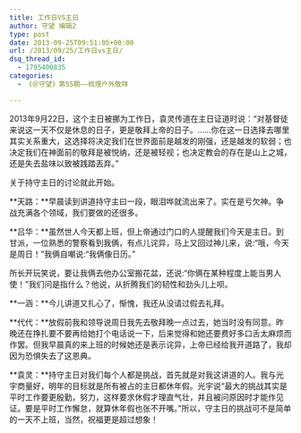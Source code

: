 ```yaml
---
title: 工作日VS主日
author: 守望 编辑2
type: post
date: 2013-09-25T09:51:05+00:00
url: /2013/09/25/工作日vs主日/
dsq_thread_id:
  - 1795400835
categories:
  - 《＠守望》第55期——梳理户外敬拜

---
```

<!--more-->

<p align="left">
  2013年9月22日，这个主日被挪为工作日，袁灵传道在主日证道时说：“对基督徒来说这一天不仅是休息的日子，更是敬拜上帝的日子。……你在这一日选择去哪里其实关系重大，这选择将决定我们在世界面前是越发的刚强，还是越发的软弱；也决定我们在神面前的敬拜是被悦纳，还是被轻视；也决定教会的存在是山上之城，还是失去盐味以致被践踏丟弃。”
</p>

关于持守主日的讨论就此开始。

**天路：**早晨读到讲道持守主曰一段，眼泪哗就流出来了。实在是亏欠神。争战充满各个领域，我们要做的还很多。

**吕华：**虽然世人今天都上班，但上帝通过门口的人提醒我们今天是主日。到甘派，一位熟悉的警察看到我俩，有点儿诧异，马上又回过神儿来，说:“哦，今天是周日！”我俩自嘲说:“我俩像日历。”

所长开玩笑说，要让我俩去他办公室搬花盆，还说:“你俩在某种程度上能当男人使！”我们问是指什么？他说，从折腾我们的韧性和劲头儿上呗。

**一涵：**今儿讲道又扎心了，惭愧，我还从没请过假去礼拜。

**代代：**放假前我和领导说周日我先去敬拜晚一点过去，她当时没有同意。昨晚还在挣扎要不要再给她打个电话说一下，后来觉得和她还要费好多口舌太麻烦而作罢。但我早晨真的来上班的时候她还是表示诧异，上帝已经给我开道路了，我却因为恐惧失去了这恩典。

**袁灵：**持守主日对我们每个人都是挑战，首先就是对我这讲道的人。我与光宇商量好，明年的目标就是所有被占的主日都休年假。光宇说“最大的挑战其实是平时工作要更殷勤，努力，这样要求休假才理直气壮，并且被问原因时才能作见证。要是平时工作懈怠，就算休年假也张不开嘴。”所以，守主日的挑战可不是简单的一天不上班，当然，祝福更是超过想象！